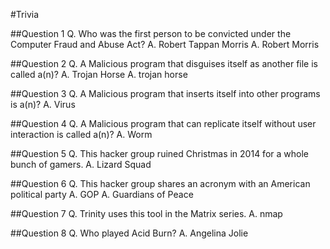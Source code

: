 #Trivia

##Question 1
Q. Who was the first person to be convicted under the Computer Fraud and Abuse Act?
    A. Robert Tappan Morris
    A. Robert Morris

##Question 2
Q. A Malicious program that disguises itself as another file is called a(n)?
    A. Trojan Horse
    A. trojan horse

##Question 3
Q. A Malicious program that inserts itself into other programs is a(n)?
    A. Virus

##Question 4
Q. A Malicious program that can replicate itself without user interaction is called a(n)?
    A. Worm

##Question 5
Q. This hacker group ruined Christmas in 2014 for a whole bunch of gamers.
    A. Lizard Squad

##Question 6
Q. This hacker group shares an acronym with an American political party
    A. GOP
    A. Guardians of Peace

##Question 7
Q. Trinity uses this tool in the Matrix series.
    A. nmap

##Question 8
Q. Who played Acid Burn?
    A. Angelina Jolie
